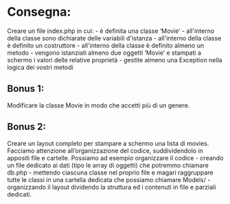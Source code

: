 # Consegna:

Creare un file index.php in cui:
    - è definita una classe ‘Movie’
        - all'interno della classe sono dichiarate delle variabili d'istanza
        - all'interno della classe è definito un costruttore
        - all'interno della classe è definito almeno un metodo
    - vengono istanziati almeno due oggetti ‘Movie’ e stampati a schermo i valori delle relative proprietà
    - gestite almeno una Exception nella logica dei vostri metodi

## Bonus 1:
Modificare la classe Movie in modo che accetti più di un genere.

## Bonus 2:
Creare un layout completo per stampare a schermo una lista di movies.
Facciamo attenzione all’organizzazione del codice, suddividendolo in appositi file e cartelle. Possiamo ad esempio organizzare il codice
    - creando un file dedicato ai dati (tipo le array di oggetti) che potremmo chiamare db.php
    - mettendo ciascuna classe nel proprio file e magari raggruppare tutte le classi in una cartella dedicata che possiamo chiamare Models/
    - organizzando il layout dividendo la struttura ed i contenuti in file e parziali dedicati.
